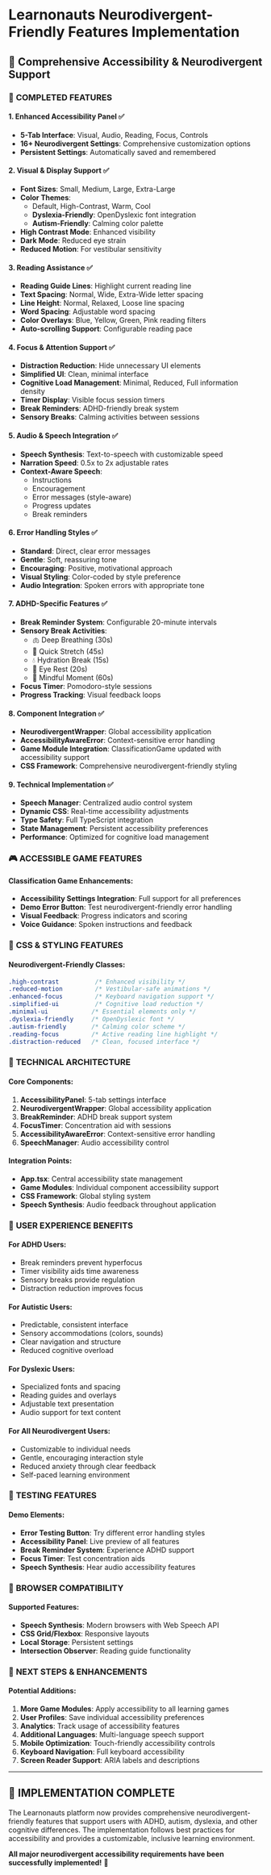 # Learnonauts Neurodivergent-Friendly Features Implementation

## 🧠 Comprehensive Accessibility & Neurodivergent Support

### 🎯 **COMPLETED FEATURES**

#### 1. **Enhanced Accessibility Panel** ✅
- **5-Tab Interface**: Visual, Audio, Reading, Focus, Controls
- **16+ Neurodivergent Settings**: Comprehensive customization options
- **Persistent Settings**: Automatically saved and remembered

#### 2. **Visual & Display Support** ✅
- **Font Sizes**: Small, Medium, Large, Extra-Large
- **Color Themes**: 
  - Default, High-Contrast, Warm, Cool
  - **Dyslexia-Friendly**: OpenDyslexic font integration
  - **Autism-Friendly**: Calming color palette
- **High Contrast Mode**: Enhanced visibility
- **Dark Mode**: Reduced eye strain
- **Reduced Motion**: For vestibular sensitivity

#### 3. **Reading Assistance** ✅
- **Reading Guide Lines**: Highlight current reading line
- **Text Spacing**: Normal, Wide, Extra-Wide letter spacing
- **Line Height**: Normal, Relaxed, Loose line spacing
- **Word Spacing**: Adjustable word spacing
- **Color Overlays**: Blue, Yellow, Green, Pink reading filters
- **Auto-scrolling Support**: Configurable reading pace

#### 4. **Focus & Attention Support** ✅
- **Distraction Reduction**: Hide unnecessary UI elements
- **Simplified UI**: Clean, minimal interface
- **Cognitive Load Management**: Minimal, Reduced, Full information density
- **Timer Display**: Visible focus session timers
- **Break Reminders**: ADHD-friendly break system
- **Sensory Breaks**: Calming activities between sessions

#### 5. **Audio & Speech Integration** ✅
- **Speech Synthesis**: Text-to-speech with customizable speed
- **Narration Speed**: 0.5x to 2x adjustable rates
- **Context-Aware Speech**: 
  - Instructions
  - Encouragement
  - Error messages (style-aware)
  - Progress updates
  - Break reminders

#### 6. **Error Handling Styles** ✅
- **Standard**: Direct, clear error messages
- **Gentle**: Soft, reassuring tone
- **Encouraging**: Positive, motivational approach
- **Visual Styling**: Color-coded by style preference
- **Audio Integration**: Spoken errors with appropriate tone

#### 7. **ADHD-Specific Features** ✅
- **Break Reminder System**: Configurable 20-minute intervals
- **Sensory Break Activities**:
  - 🫁 Deep Breathing (30s)
  - 🤸 Quick Stretch (45s)  
  - 💧 Hydration Break (15s)
  - 👀 Eye Rest (20s)
  - 🧘 Mindful Moment (60s)
- **Focus Timer**: Pomodoro-style sessions
- **Progress Tracking**: Visual feedback loops

#### 8. **Component Integration** ✅
- **NeurodivergentWrapper**: Global accessibility application
- **AccessibilityAwareError**: Context-sensitive error handling
- **Game Module Integration**: ClassificationGame updated with accessibility support
- **CSS Framework**: Comprehensive neurodivergent-friendly styling

#### 9. **Technical Implementation** ✅
- **Speech Manager**: Centralized audio control system
- **Dynamic CSS**: Real-time accessibility adjustments
- **Type Safety**: Full TypeScript integration
- **State Management**: Persistent accessibility preferences
- **Performance**: Optimized for cognitive load management

### 🎮 **ACCESSIBLE GAME FEATURES**

#### Classification Game Enhancements:
- **Accessibility Settings Integration**: Full support for all preferences
- **Demo Error Button**: Test neurodivergent-friendly error handling
- **Visual Feedback**: Progress indicators and scoring
- **Voice Guidance**: Spoken instructions and feedback

### 🎨 **CSS & STYLING FEATURES**

#### Neurodivergent-Friendly Classes:
```css
.high-contrast          /* Enhanced visibility */
.reduced-motion         /* Vestibular-safe animations */
.enhanced-focus         /* Keyboard navigation support */
.simplified-ui          /* Cognitive load reduction */
.minimal-ui            /* Essential elements only */
.dyslexia-friendly     /* OpenDyslexic font */
.autism-friendly       /* Calming color scheme */
.reading-focus         /* Active reading line highlight */
.distraction-reduced   /* Clean, focused interface */
```

### 🔧 **TECHNICAL ARCHITECTURE**

#### Core Components:
1. **AccessibilityPanel**: 5-tab settings interface
2. **NeurodivergentWrapper**: Global accessibility application
3. **BreakReminder**: ADHD break support system
4. **FocusTimer**: Concentration aid with sessions
5. **AccessibilityAwareError**: Context-sensitive error handling
6. **SpeechManager**: Audio accessibility control

#### Integration Points:
- **App.tsx**: Central accessibility state management
- **Game Modules**: Individual component accessibility support
- **CSS Framework**: Global styling system
- **Speech Synthesis**: Audio feedback throughout application

### 🌟 **USER EXPERIENCE BENEFITS**

#### For ADHD Users:
- Break reminders prevent hyperfocus
- Timer visibility aids time awareness
- Sensory breaks provide regulation
- Distraction reduction improves focus

#### For Autistic Users:
- Predictable, consistent interface
- Sensory accommodations (colors, sounds)
- Clear navigation and structure
- Reduced cognitive overload

#### For Dyslexic Users:
- Specialized fonts and spacing
- Reading guides and overlays
- Adjustable text presentation
- Audio support for text content

#### For All Neurodivergent Users:
- Customizable to individual needs
- Gentle, encouraging interaction style
- Reduced anxiety through clear feedback
- Self-paced learning environment

### 🧪 **TESTING FEATURES**

#### Demo Elements:
- **Error Testing Button**: Try different error handling styles
- **Accessibility Panel**: Live preview of all features
- **Break Reminder System**: Experience ADHD support
- **Focus Timer**: Test concentration aids
- **Speech Synthesis**: Hear audio accessibility features

### 📱 **BROWSER COMPATIBILITY**

#### Supported Features:
- **Speech Synthesis**: Modern browsers with Web Speech API
- **CSS Grid/Flexbox**: Responsive layouts
- **Local Storage**: Persistent settings
- **Intersection Observer**: Reading guide functionality

### 🚀 **NEXT STEPS & ENHANCEMENTS**

#### Potential Additions:
1. **More Game Modules**: Apply accessibility to all learning games
2. **User Profiles**: Save individual accessibility preferences
3. **Analytics**: Track usage of accessibility features
4. **Additional Languages**: Multi-language speech support
5. **Mobile Optimization**: Touch-friendly accessibility controls
6. **Keyboard Navigation**: Full keyboard accessibility
7. **Screen Reader Support**: ARIA labels and descriptions

---

## 🎉 **IMPLEMENTATION COMPLETE**

The Learnonauts platform now provides comprehensive neurodivergent-friendly features that support users with ADHD, autism, dyslexia, and other cognitive differences. The implementation follows best practices for accessibility and provides a customizable, inclusive learning environment.

**All major neurodivergent accessibility requirements have been successfully implemented!** 🌟
